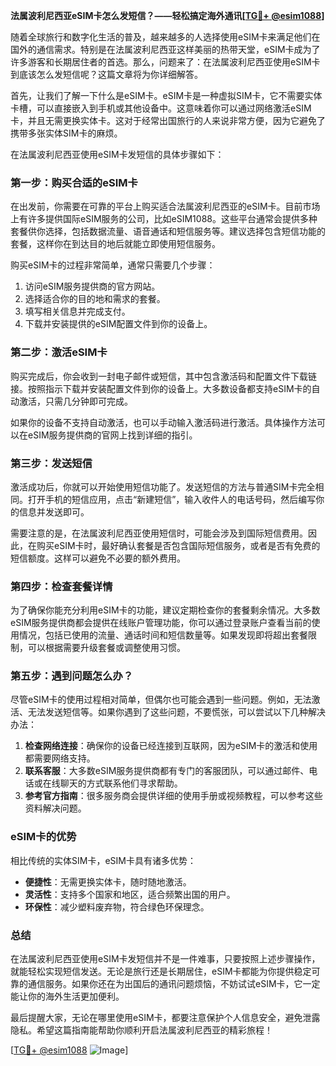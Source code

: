 **法属波利尼西亚eSIM卡怎么发短信？——轻松搞定海外通讯[[TG💪+ @esim1088](https://t.me/s/esim1088)]**

随着全球旅行和数字化生活的普及，越来越多的人选择使用eSIM卡来满足他们在国外的通信需求。特别是在法属波利尼西亚这样美丽的热带天堂，eSIM卡成为了许多游客和长期居住者的首选。那么，问题来了：在法属波利尼西亚使用eSIM卡到底该怎么发短信呢？这篇文章将为你详细解答。

首先，让我们了解一下什么是eSIM卡。eSIM卡是一种虚拟SIM卡，它不需要实体卡槽，可以直接嵌入到手机或其他设备中。这意味着你可以通过网络激活eSIM卡，并且无需更换实体卡。这对于经常出国旅行的人来说非常方便，因为它避免了携带多张实体SIM卡的麻烦。

在法属波利尼西亚使用eSIM卡发短信的具体步骤如下：

### **第一步：购买合适的eSIM卡**
在出发前，你需要在可靠的平台上购买适合法属波利尼西亚的eSIM卡。目前市场上有许多提供国际eSIM服务的公司，比如eSIM1088。这些平台通常会提供多种套餐供你选择，包括数据流量、语音通话和短信服务等。建议选择包含短信功能的套餐，这样你在到达目的地后就能立即使用短信服务。

购买eSIM卡的过程非常简单，通常只需要几个步骤：
1. 访问eSIM服务提供商的官方网站。
2. 选择适合你的目的地和需求的套餐。
3. 填写相关信息并完成支付。
4. 下载并安装提供的eSIM配置文件到你的设备上。

### **第二步：激活eSIM卡**
购买完成后，你会收到一封电子邮件或短信，其中包含激活码和配置文件下载链接。按照指示下载并安装配置文件到你的设备上。大多数设备都支持eSIM卡的自动激活，只需几分钟即可完成。

如果你的设备不支持自动激活，也可以手动输入激活码进行激活。具体操作方法可以在eSIM服务提供商的官网上找到详细的指引。

### **第三步：发送短信**
激活成功后，你就可以开始使用短信功能了。发送短信的方法与普通SIM卡完全相同。打开手机的短信应用，点击“新建短信”，输入收件人的电话号码，然后编写你的信息并发送即可。

需要注意的是，在法属波利尼西亚使用短信时，可能会涉及到国际短信费用。因此，在购买eSIM卡时，最好确认套餐是否包含国际短信服务，或者是否有免费的短信额度。这样可以避免不必要的额外费用。

### **第四步：检查套餐详情**
为了确保你能充分利用eSIM卡的功能，建议定期检查你的套餐剩余情况。大多数eSIM服务提供商都会提供在线账户管理功能，你可以通过登录账户查看当前的使用情况，包括已使用的流量、通话时间和短信数量等。如果发现即将超出套餐限制，可以根据需要升级套餐或调整使用习惯。

### **第五步：遇到问题怎么办？**
尽管eSIM卡的使用过程相对简单，但偶尔也可能会遇到一些问题。例如，无法激活、无法发送短信等。如果你遇到了这些问题，不要慌张，可以尝试以下几种解决办法：

1. **检查网络连接**：确保你的设备已经连接到互联网，因为eSIM卡的激活和使用都需要网络支持。
2. **联系客服**：大多数eSIM服务提供商都有专门的客服团队，可以通过邮件、电话或在线聊天的方式联系他们寻求帮助。
3. **参考官方指南**：很多服务商会提供详细的使用手册或视频教程，可以参考这些资料解决问题。

### **eSIM卡的优势**
相比传统的实体SIM卡，eSIM卡具有诸多优势：
- **便捷性**：无需更换实体卡，随时随地激活。
- **灵活性**：支持多个国家和地区，适合频繁出国的用户。
- **环保性**：减少塑料废弃物，符合绿色环保理念。

### **总结**
在法属波利尼西亚使用eSIM卡发短信并不是一件难事，只要按照上述步骤操作，就能轻松实现短信发送。无论是旅行还是长期居住，eSIM卡都能为你提供稳定可靠的通信服务。如果你还在为出国后的通讯问题烦恼，不妨试试eSIM卡，它一定能让你的海外生活更加便利。

最后提醒大家，无论在哪里使用eSIM卡，都要注意保护个人信息安全，避免泄露隐私。希望这篇指南能帮助你顺利开启法属波利尼西亚的精彩旅程！

[[TG💪+ @esim1088](https://t.me/s/esim1088) ![Image](https://i.postimg.cc/4NQfJmqS/Snipaste-2025-05-13-00-14-12.png)]